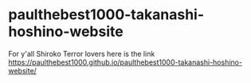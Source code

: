 # paulthebest1000-takanashi-hoshino-website

For y'all Shiroko Terror lovers here is the link https://paulthebest1000.github.io/paulthebest1000-takanashi-hoshino-website/
